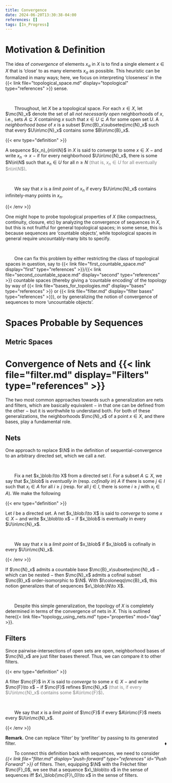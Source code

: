 ```yaml
---
title: Convergence
date: 2024-06-20T13:30:38-04:00
references: []
tags: [In_Progress]
---
```


# Motivation & Definition

The idea of *convergence* of elements $x_\alpha$ in $X$ is to find a single element $x\in X$ that is ‘close’ to as many elements $x_\alpha$ as possible. This heuristic can be formalized in many ways; here, we focus on interpreting ‘closeness’ in the {{< link file="topological_space.md" display="topological" type="references" >}} sense.

<br>

&emsp;&emsp;Throughout, let $X$ be a topological space. For each $x\in X$, let $\mc{N}_x$ denote the set of all *not necessarily open* neighborhoods of $x$, i.e., sets $A\subseteq X$ containing $x$ such that $x\in U\subseteq A$ for some open set $U$. A *neighborhood base* of $x$ is a subset $\mc{B}_x\subseteq\mc{N}_x$ such that every $U\in\mc{N}_x$ contains some $B\in\mc{B}_x$.

{{< env type="definition" >}}

A sequence $(x_n)_{n\in\N}$ in $X$ is said to *converge* to some $x\in X$ $-$ and write $x_n\to x$ $-$ if for every neighborhood $U\in\mc{N}_x$, there is some $N\in\N$ such that $x_n\in U$ for all $n\geq N$ <span style="color:gray">(that is, $x_n\in U$ for all eventually $n\in\N$)</span>.

<br>

&emsp;&emsp;We say that $x$ is a *limit point* of $x_n$ if every $U\in\mc{N}_x$ contains infinitely-many points in $x_n$.

{{< /env >}}

One might hope to probe topological properties of $X$ (like compactness, continuity, closure, etc) by analyzing the convergence of sequences in $X$, but this is not fruitful for general topological spaces; in some sense, this is because sequences are ‘countable objects’, while topological spaces in general require uncountably-many bits to specify.

<br>

&emsp;&emsp;One can fix this problem by either restricting the class of topological spaces in question, say to {{< link file="first_countable_space.md" display="first" type="references" >}}/{{< link file="second_countable_space.md" display="second" type="references" >}} countable spaces (thereby giving a ‘countable encoding’ of the topology by way of {{< link file="bases_for_topologies.md" display="bases" type="references" >}} or {{< link file="filter.md" display="filter bases" type="references" >}}), or by generalizing the notion of convergence of sequences to more ‘uncountable objects’.

# Spaces Probable by Sequences

## Metric Spaces

# Convergence of Nets and {{< link file="filter.md" display="Filters" type="references" >}}

The two most common approaches towards such a generalization are nets and filters, which are basically equivalent $-$ in that one can be defined from the other $-$ but it is worthwhile to understand both. For both of these generalizations, the neighborhoods $\mc{N}_x$ of a point $x\in X$, and there bases, play a fundamental role.

<div class="space"></div>

<h2 id="nets">Nets</h2>

One approach to replace $\N$ in the definition of sequential-convergence to an arbitrary directed set, which we call a *net*.

<br>

&emsp;&emsp;Fix a net $x_\blob:I\to X$ from a directed set $I$. For a subset $A\subseteq X$, we say that $x_\blob$ is *eventually in* (resp. *cofinally in*) $A$ if there is some $j\in I$ such that $x_i\in A$ for all $i\geq j$ (resp. for all $j\in I$, there is some $i\geq j$ with $x_i\in A$). We make the following

{{< env type="definition" >}}

Let $I$ be a directed set. A net $x_\blob:I\to X$ is said to *converge* to some $x\in X$ $-$ and write $x_\blob\to x$ $-$ if $x_\blob$ is eventually in every $U\in\mc{N}_x$.

<br>

&emsp;&emsp;We say that $x$ is a *limit point* of $x_\blob$ if $x_\blob$ is cofinally in every $U\in\mc{N}_x$.

{{< /env >}}

If $\mc{N}_x$ admits a countable base $\mc{B}_x\subseteq\mc{N}_x$ $-$ which can be nested $-$ then $\mc{N}_x$ admits a cofinal subset $\mc{B}_x$ order-isomorphic to $\N$. With $I\coloneqq\mc{B}_x$, this notion generalizes that of sequences $x\_\blob:\N\to X$.

<br>

&emsp;&emsp;Despite this simple generalization, the topology of $X$ is completely determined in terms of the convergence of nets in $X$. This is outlined here{{< link file="topology_using_nets.md" type="properties" mod="dag" >}}.

<div class="space"></div>

## Filters

Since pairwise-intersections of open sets are open, neighborhood bases of $\mc{N}_x$ are just filter bases thereof. Thus, we can compare it to other filters.

{{< env type="definition" >}}

A filter $\mc{F}$ in $X$ is said to *converge* to some $x\in X$ $-$ and write $\mc{F}\to x$ $-$ if $\mc{F}$ refines $\mc{N}_x$ <span style="color:gray">(that is, if every $U\in\mc{N}_x$ contains some $A\in\mc{F}$)</span>.

<br>

&emsp;&emsp;We say that $x$ is a *limit point* of $\mc{F}$ if every $A\in\mc{F}$ meets every $U\in\mc{N}_x$.

{{< /env >}}

**Remark.** One can replace ‘filter’ by ‘prefilter’ by passing to its generated filter.<span style="float:right;">$\blacklozenge$</span>

<div class="space"></div>

&emsp;&emsp;To connect this definition back with sequences, we need to consider *{{< link file="filter.md" display="push-forward" type="references" id="Push Forward" >}}* of filters. Then, equipping $\N$ with the Fréchet filter $\mc{F}_0$, we see that a sequence $x\_\blob\to x$ in the sense of sequences iff $x\_\blob(\mc{F}\_0)\to x$ in the sense of filters.
